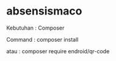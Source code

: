 # absensismaco

Kebutuhan : Composer

Command : composer install

atau :
composer require endroid/qr-code